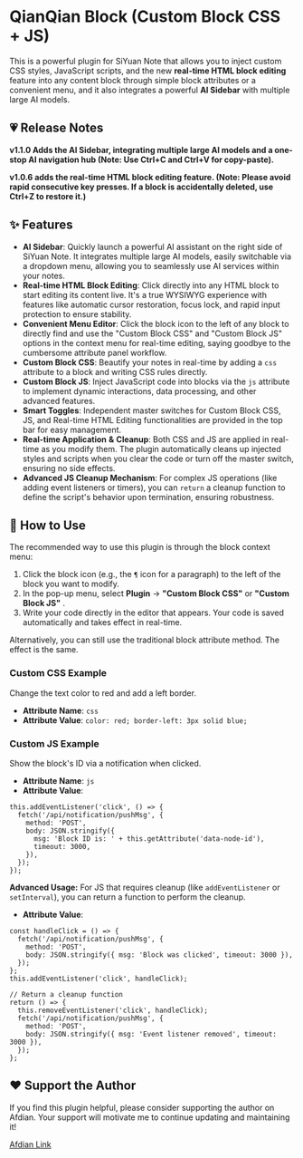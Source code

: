 # QianQian Block (Custom Block CSS + JS)

This is a powerful plugin for SiYuan Note that allows you to inject custom CSS styles, JavaScript scripts, and the new **real-time HTML block editing** feature into any content block through simple block attributes or a convenient menu, and it also integrates a powerful **AI Sidebar** with multiple large AI models.

## 💗 Release Notes

**v1.1.0 Adds the AI Sidebar, integrating multiple large AI models and a one-stop AI navigation hub (Note: Use Ctrl+C and Ctrl+V for copy-paste).**

**v1.0.6 adds the real-time HTML block editing feature. (Note: Please avoid rapid consecutive key presses. If a block is accidentally deleted, use Ctrl+Z to restore it.)**

## ✨ Features

- **AI Sidebar**: Quickly launch a powerful AI assistant on the right side of SiYuan Note. It integrates multiple large AI models, easily switchable via a dropdown menu, allowing you to seamlessly use AI services within your notes.
- **Real-time HTML Block Editing**: Click directly into any HTML block to start editing its content live. It's a true WYSIWYG experience with features like automatic cursor restoration, focus lock, and rapid input protection to ensure stability.
- **Convenient Menu Editor**: Click the block icon to the left of any block to directly find and use the "Custom Block CSS" and "Custom Block JS" options in the context menu for real-time editing, saying goodbye to the cumbersome attribute panel workflow.
- **Custom Block CSS**: Beautify your notes in real-time by adding a `css` attribute to a block and writing CSS rules directly.
- **Custom Block JS**: Inject JavaScript code into blocks via the `js` attribute to implement dynamic interactions, data processing, and other advanced features.
- **Smart Toggles**: Independent master switches for Custom Block CSS, JS, and Real-time HTML Editing functionalities are provided in the top bar for easy management.
- **Real-time Application**  **&amp;**  **Cleanup**: Both CSS and JS are applied in real-time as you modify them. The plugin automatically cleans up injected styles and scripts when you clear the code or turn off the master switch, ensuring no side effects.
- **Advanced JS Cleanup Mechanism**: For complex JS operations (like adding event listeners or timers), you can `return` a cleanup function to define the script's behavior upon termination, ensuring robustness.

## 🚀 How to Use

The recommended way to use this plugin is through the block context menu:

1. Click the block icon (e.g., the `¶` icon for a paragraph) to the left of the block you want to modify.
2. In the pop-up menu, select **Plugin** -\>  **"Custom Block CSS"**  or  **"Custom Block JS"** .
3. Write your code directly in the editor that appears. Your code is saved automatically and takes effect in real-time.

Alternatively, you can still use the traditional block attribute method. The effect is the same.

### Custom CSS Example

Change the text color to red and add a left border.

- **Attribute Name**: `css`
- **Attribute Value**: `color: red; border-left: 3px solid blue;`

### Custom JS Example

Show the block's ID via a notification when clicked.

- **Attribute Name**: `js`
- **Attribute Value**:

```
this.addEventListener('click', () => {
  fetch('/api/notification/pushMsg', {
    method: 'POST',
    body: JSON.stringify({
      msg: 'Block ID is: ' + this.getAttribute('data-node-id'),
      timeout: 3000,
    }),
  });
});

```

**Advanced Usage:**  For JS that requires cleanup (like `addEventListener` or `setInterval`), you can return a function to perform the cleanup.

- **Attribute Value**:

```
const handleClick = () => {
  fetch('/api/notification/pushMsg', {
    method: 'POST',
    body: JSON.stringify({ msg: 'Block was clicked', timeout: 3000 }),
  });
};
this.addEventListener('click', handleClick);

// Return a cleanup function
return () => {
  this.removeEventListener('click', handleClick);
  fetch('/api/notification/pushMsg', {
    method: 'POST',
    body: JSON.stringify({ msg: 'Event listener removed', timeout: 3000 }),
  });
};

```

## ❤️ Support the Author

If you find this plugin helpful, please consider supporting the author on Afdian. Your support will motivate me to continue updating and maintaining it!

[Afdian Link](https://afdian.com/a/QianQian517 "QianQian good lucky")

